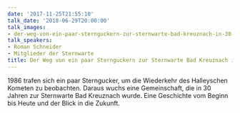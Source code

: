 ```yaml
---
date: '2017-11-25T21:55:10'
talk_date: '2018-06-29T20:00:00'
talk_images:
- der-weg-von-ein-paar-sternguckern-zur-sternwarte-bad-kreuznach-in-30-jahren-title.jpg
talk_speakers:
- Roman Schneider
- Mitglieder der Sternwarte
title: Der Weg von ein paar Sternguckern zur Sternwarte Bad Kreuznach in 30 Jahren
---
```

1986 trafen sich ein paar Sterngucker, um die Wiederkehr des Halleyschen Kometen zu beobachten. Daraus wuchs eine Gemeinschaft, die in 30 Jahren zur Sternwarte Bad Kreuznach wurde. Eine Geschichte vom Beginn bis Heute und der Blick in die Zukunft.